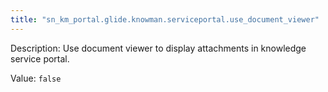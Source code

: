 ```yaml
---
title: "sn_km_portal.glide.knowman.serviceportal.use_document_viewer"
---
```


Description: Use document viewer to display attachments in knowledge service portal.

Value: `false`